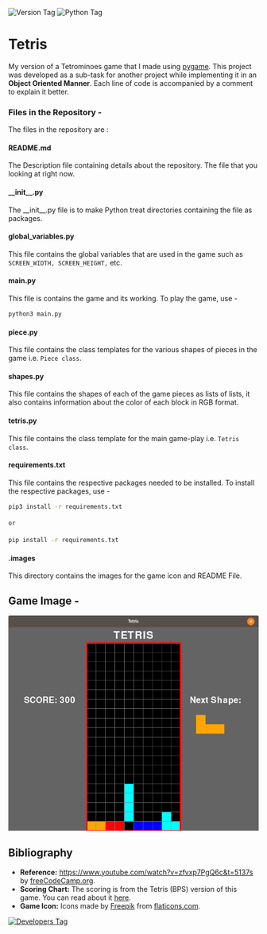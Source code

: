 ![Version Tag](https://img.shields.io/badge/Version-1.1.1-blue.svg)
![Python Tag](https://img.shields.io/badge/Python-3-green.svg)

# Tetris

My version of a Tetrominoes game that I made using [pygame](https://www.pygame.org/news). This project was developed as a sub-task for another project while implementing it in an <b>Object Oriented Manner</b>. Each line of code is accompanied by a comment to explain it better.

### Files in the Repository - 
The files in the repository are :

#### README.md
The Description file containing details about the repository. The file that you looking at right now.

#### \_\_init__.py
The \_\_init__.py file is to make Python treat directories containing the file as packages.

#### global_variables.py
This file contains the global variables that are used in the game such as `SCREEN_WIDTH, SCREEN_HEIGHT,` etc.

#### main.py
This file is contains the game and its working. To play the game, use -<br>

```bash
python3 main.py
```

#### piece.py
This file contains the class templates for the various shapes of pieces in the game i.e. `Piece class`.

#### shapes.py
This file contains the shapes of each of the game pieces as lists of lists, it also contains information about the color of each block in RGB format.

#### tetris.py
This file contains the class template for the main game-play i.e. `Tetris class`.

#### requirements.txt
This file contains the respective packages needed to be installed. To install the respective packages, use -

```bash
pip3 install -r requirements.txt

or 

pip install -r requirements.txt
```  

#### .images
This directory contains the images for the game icon and README File.

## Game Image -

![Game Image](./.images/game-screenshot.png)

## Bibliography
-  <b>Reference:</b> https://www.youtube.com/watch?v=zfvxp7PgQ6c&t=5137s by [freeCodeCamp.org](https://www.youtube.com/channel/UC8butISFwT-Wl7EV0hUK0BQ).
-  <b>Scoring Chart:</b> The scoring is from the Tetris (BPS) version of this game. You can read about it [here](https://tetris.wiki/Tetris_(BPS)#Scoring).
- <b>Game Icon:</b> Icons made by [Freepik](https://www.flaticon.com/authors/freepik) from [flaticons.com](https://www.flaticon.com/).

[![Developers Tag]( https://img.shields.io/badge/Developer-shashank3199-red.svg )]( https://github.com/shashank3199 )